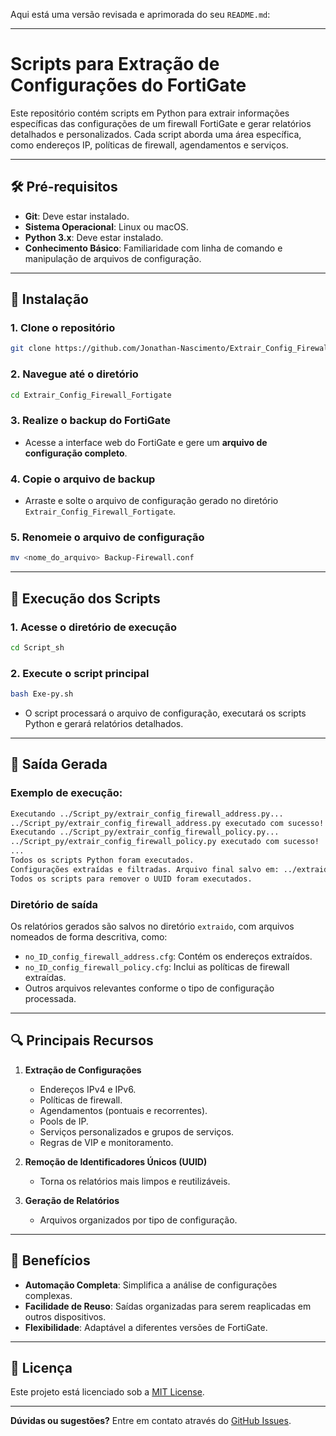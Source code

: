 Aqui está uma versão revisada e aprimorada do seu `README.md`:

---

# Scripts para Extração de Configurações do FortiGate

Este repositório contém scripts em Python para extrair informações específicas das configurações de um firewall FortiGate e gerar relatórios detalhados e personalizados. Cada script aborda uma área específica, como endereços IP, políticas de firewall, agendamentos e serviços.

---

## 🛠️ Pré-requisitos

- **Git**: Deve estar instalado.
- **Sistema Operacional**: Linux ou macOS.
- **Python 3.x**: Deve estar instalado.
- **Conhecimento Básico**: Familiaridade com linha de comando e manipulação de arquivos de configuração.

---

## 🚀 Instalação

### 1. Clone o repositório

```bash
git clone https://github.com/Jonathan-Nascimento/Extrair_Config_Firewall_Fortigate.git
```

### 2. Navegue até o diretório

```bash
cd Extrair_Config_Firewall_Fortigate
```

### 3. Realize o backup do FortiGate

- Acesse a interface web do FortiGate e gere um **arquivo de configuração completo**.

### 4. Copie o arquivo de backup

- Arraste e solte o arquivo de configuração gerado no diretório `Extrair_Config_Firewall_Fortigate`.

### 5. Renomeie o arquivo de configuração

```bash
mv <nome_do_arquivo> Backup-Firewall.conf
```

---

## 📄 Execução dos Scripts

### 1. Acesse o diretório de execução

```bash
cd Script_sh
```

### 2. Execute o script principal

```bash
bash Exe-py.sh
```

- O script processará o arquivo de configuração, executará os scripts Python e gerará relatórios detalhados.

---

## 📂 Saída Gerada

### Exemplo de execução:

```bash
Executando ../Script_py/extrair_config_firewall_address.py...
../Script_py/extrair_config_firewall_address.py executado com sucesso!
Executando ../Script_py/extrair_config_firewall_policy.py...
../Script_py/extrair_config_firewall_policy.py executado com sucesso!
...
Todos os scripts Python foram executados.
Configurações extraídas e filtradas. Arquivo final salvo em: ../extraido/no_ID_config_firewall_policy.cfg
Todos os scripts para remover o UUID foram executados.
```

### Diretório de saída

Os relatórios gerados são salvos no diretório `extraido`, com arquivos nomeados de forma descritiva, como:

- `no_ID_config_firewall_address.cfg`: Contém os endereços extraídos.
- `no_ID_config_firewall_policy.cfg`: Inclui as políticas de firewall extraídas.
- Outros arquivos relevantes conforme o tipo de configuração processada.

---

## 🔍 Principais Recursos

1. **Extração de Configurações**
   - Endereços IPv4 e IPv6.
   - Políticas de firewall.
   - Agendamentos (pontuais e recorrentes).
   - Pools de IP.
   - Serviços personalizados e grupos de serviços.
   - Regras de VIP e monitoramento.

2. **Remoção de Identificadores Únicos (UUID)**
   - Torna os relatórios mais limpos e reutilizáveis.

3. **Geração de Relatórios**
   - Arquivos organizados por tipo de configuração.

---

## 🎯 Benefícios

- **Automação Completa**: Simplifica a análise de configurações complexas.
- **Facilidade de Reuso**: Saídas organizadas para serem reaplicadas em outros dispositivos.
- **Flexibilidade**: Adaptável a diferentes versões de FortiGate.

---

## 📄 Licença

Este projeto está licenciado sob a [MIT License](LICENSE).

---

**Dúvidas ou sugestões?** Entre em contato através do [GitHub Issues](https://github.com/Jonathan-Nascimento/Extrair_Config_Firewall_Fortigate/issues).



